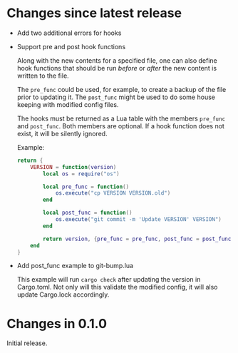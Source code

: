 # Changes since latest release

-   Add two additional errors for hooks

-   Support pre and post hook functions

    Along with the new contents for a specified file, one can also define
    hook functions that should be run *before* or *after* the new content is
    written to the file.

    The `pre_func` could be used, for example, to create a backup of the
    file prior to updating it. The `post_func` might be used to do some
    house keeping with modified config files.

    The hooks must be returned as a Lua table with the members `pre_func`
    and `post_func`. Both members are optional. If a hook function does not
    exist, it will be silently ignored.

    Example:

    ```lua
    return {
        VERSION = function(version)
            local os = require("os")

            local pre_func = function()
                os.execute("cp VERSION VERSION.old")
            end

            local post_func = function()
                os.execute("git commit -m 'Update VERSION' VERSION")
            end

            return version, {pre_func = pre_func, post_func = post_func}
        end
    }
    ```

-   Add post_func example to git-bump.lua

    This example will run `cargo check` after updating the version in
    Cargo.toml. Not only will this validate the modified config, it will
    also update Cargo.lock accordingly.

# Changes in 0.1.0

Initial release.
